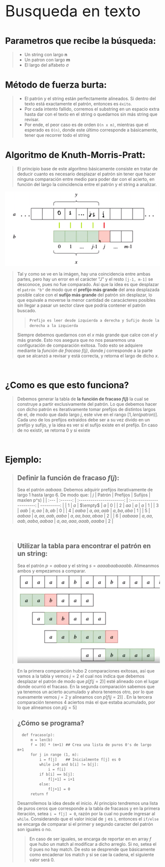 <p style="font-size:50px">Busqueda en texto</p>


# **Parametros que recibe la búsqueda**:
> - Un string con largo **n**
> - Un patron con largo **m**
> - El largo del alfabeto $\sigma$

# **Método de fuerza burta**:

> - El patrón y el string están perfectamente alineados. Si dentro del texto está exactamente el patrón, entonces es ``éxito``.
> - Por cada intento fallido, corremos el substring en un espacio extra hasta dar con el texto en el string o quedarnos sin más string que revisar.
> - Por ende, el peor caso es de orden ``O(n x m)``, mientras que el esperado es ``O(n)``, donde este último corresponde a básicamente, tener que recorrer todo el string


# **Algoritmo de Knuth-Morris-Pratt**:

> El principio base de este algoritmo básicamente consiste en tratar de deducir cuanto es necesario desplazar el patrón sin tener que hacer ninguna comparación entre medio para poder dar con el acierto, en función del largo la coincidencia entre el patrón y el string a analizar.

![alt text](./../Img/2021-03-16-img1.png "Diseño Inicial")

> Tal y como se ve en la imágen, hay una coincidencia entre ambas partes, pero hay un error en el carácter "J" y el resto ``[j-1, m-1]`` se desconoce, pues no fue comparado.
Así que la idea es que desplazar el `patrón "b"` de modo que el **prefijo más grande** del area desplazada posible calce con el **sufijo más grande** del patrón sin desplazar, lo que equivale a moverse la menor cantidad de caracácteres posibles sin llegar a pasar un sector clave que podría contener el patrón buscado.
> > `Prefijo es leer desde izquierda a derecha y Sufijo desde la derecha a la izquierda`
> 
>Siempre debemos quedarnos con el $x$ más grande que calce con el $y$ más grande. Esto nos asegura que no nos pasaremos una configuración de comparación exitosa. Todo esto se adquiere mediante la *función de fracaso $f(j)$*, donde $j$ corresponde a la parte que se alcanzó a revisar y está correcta, y retorna el largo de dicho $x$.

<br>

# **¿Como es que esto funciona?**

> Debemos generar la tabla de **la función de fracaso $f(j)$** la cual se construye a partir exclusivamente del patrón. Lo que debemos hacer con dicho patrón es iterativamente tomar prefijos de distintos largos de el, de modo que dado largo $j$, este vive en el rango $[1, len(patron)]$. Cada uno de los prefijos extraidos debe ser a su vez divido en un prefijo y sufijo, y la idea es ver si el sufijo existe en el prefijo. En caso de no existir, se retorna 0 y si existe 

<br>

# **Ejemplo**:

> ## Definir la función de fracaso $f(j)$:
> Sea el patrón $aabaaa$. Debemos adquirir prefijos iterativamente de largo 1 hasta largo 6. De modo que:
> | $j$  |  Patrón  |         Prefijos          |          Sufijos          | maxlen p^s) |
> | :--- | :------: | :-----------------------: | :-----------------------: | ----------: |
> | $1$  |   $a$    |         $\empty$          |            $a$            |         $0$ |
> | $2$  |   $aa$   |            $a$            |            $a$            |         $1$ |
> | $3$  |  $aab$   |          $a, aa$          |          $b, ab$          |         $0$ |
> | $4$  |  $aaba$  |       $a, aa, aab$        |       $a, ba, aba$        |         $1$ |
> | $5$  | $aabaa$  |    $a, aa, aab, aaba$     |    $a, aa, baa, abaa$     |         $2$ |
> | $6$  | $aabaaa$ | $a, aa, aab, aaba, aabaa$ | $a, aa, aaa, aaab, aaaba$ |         $2$ |
<br>

> ## Utilizar la tabla para encontrar el patrón en un string:
> Sea el patrón $p = aabaa$ y el string $s = aaaabaabaaabb$. Alimeanmos ambos y empezamos a comparar.
![alt text](./../Img/2021-03-21-193825.png "Diseño Inicial")

>En la primera comparación hubo 2 comparaciones exitosas, así que vamos a la tabla y vemos $j=2$ el cual nos indica que debemos desplazar el patrón de modo que $p[f(j=2)]$ esté alineado con el lugar donde ocurrió el fracaso. En la segunda comparación sabemos que ya tenemos un acierto acumulado y ahora tenemos otro, por lo que nuevamente vemos $j=2$ y alineamos con $p[f(j=2)]$ . En la tercera comparación tenemos 4 aciertos más el que estaba acumulado, por lo que alineamos con $p[j=5]$

> ## ¿Cómo se programa?
>       def fracaso(p):
>           m = len(b)
>           f = [0] * (m+1) ## Crea una lista de puros 0's de largo m+1
>           for j in range (1, m): 
>               i = f[j]    ## Inicialmente f[j] es 0
>               while i>0 and b[i] != b[j]:
>                   i = f[i]
>               if b[i] == b[j]:
>                   f[j+1] = i+1
>               else:
>                   f[j+1] = 0
>           return f
> Desarrollemos la idea desde el inicio. Al principio tendremos una lista de puros ceros que corresponde a la tabla de fracasos y en la primera iteración, setea `i = f[j] = 0`, razón por la cual no puede ingresar al `while`. Considerando que el valor inicial de `j` es `1`, entonces el `if/else` se encarga de comparar si el primer y segundo caracter del patrón son iguales o no.
> > En caso de ser iguales, se encarga de reportar en en array $f$ que hubo un match al modificar a dicho arreglo. Si no, setea el 0 pues no hay match. De esto se desprende que básicamente como encadenar los match y si se cae la cadena, el siguiente valor será 0.
